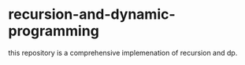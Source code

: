 # recursion-and-dynamic-programming
this repository is a comprehensive implemenation of recursion and dp.
